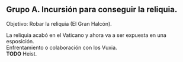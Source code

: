 
## Grupo A. Incursión para conseguir la reliquia.  
Objetivo: Robar la reliquia (El Gran Halcón).  
  
La reliquia acabó en el Vaticano y ahora va a ser expuesta en una esposición.  
Enfrentamiento o colaboración con los Vuxia.  
**TODO** Heist.  
